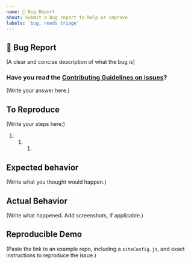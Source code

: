 ```yaml
---
name: 🐛 Bug Report
about: Submit a bug report to help us improve
labels: 'bug, needs triage'
---
```


## 🐛 Bug Report

(A clear and concise description of what the bug is)

### Have you read the [Contributing Guidelines on issues](https://github.com/facebook/docusaurus/blob/master/CONTRIBUTING.md#reporting-new-issues)?

(Write your answer here.)

## To Reproduce

(Write your steps here:)

1. 1. 1.

## Expected behavior

<!--
  How did you expect your project to behave?
  It’s fine if you’re not sure your understanding is correct.
  Write down what you thought would happen.
-->

(Write what you thought would happen.)

## Actual Behavior

<!--
  Did something go wrong?
  Is something broken, or not behaving as you expected?
  Describe this section in detail, and attach screenshots if possible.
  Don't only say "it doesn't work"!
-->

(Write what happened. Add screenshots, if applicable.)

## Reproducible Demo

(Paste the link to an example repo, including a `siteConfig.js`, and exact instructions to reproduce the issue.)

<!--
  What happens if you skip this step?

  Someone will read your bug report, and maybe will be able to help you,
  but it’s unlikely that it will get much attention from the team. Eventually,
  the issue will likely get closed in favor of issues that have reproducible demos.

  Please remember that:

    * Issues without reproducible demos have a very low priority.
    * The person fixing the bug would have to do that anyway. Please be respectful of their time.
    * You might figure out the issues yourself as you work on extracting it.

  Thanks for helping us help you!
-->
